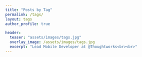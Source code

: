 ```yaml
---
title: "Posts by Tag"
permalink: /tags/
layout: tags
author_profile: true

header:
  teaser: "assets/images/tags.jpg"
  overlay_image: /assets/images/tags.jpg
  excerpt: "Lead Mobile Developer at @Thoughtworks<br><br>"
---
```

